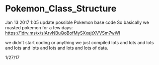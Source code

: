 # Pokemon_Class_Structure
Jan 13 2017 1:05 update possible Pokemon base code
So basically we roasted pokemon for a few days: https://1drv.ms/x/s!ArvNBuQoBofMySXxajtXVVSm7wWl

we didn't start coding or anything we just compiled lots and lots and lots and lots and lots and lots and lots and lots of data.

1/27/17
